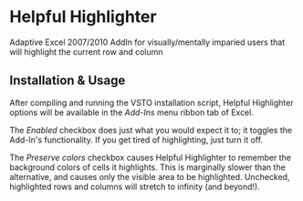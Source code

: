Helpful Highlighter
===

Adaptive Excel 2007/2010 AddIn for visually/mentally imparied users that will highlight the current row and column

Installation & Usage
---
After compiling and running the VSTO installation script, Helpful Highlighter options will be available in the *Add-Ins* menu ribbon tab of Excel.

The *Enabled* checkbox does just what you would expect it to; it toggles the Add-In's functionality. If you get tired of highlighting, just turn it off.

The *Preserve colors* checkbox causes Helpful Highlighter to remember the background colors of cells it highlights. This is marginally slower than the alternative, and causes only the visible area to be highlighted. Unchecked, highlighted rows and columns will stretch to infinity (and beyond!).
